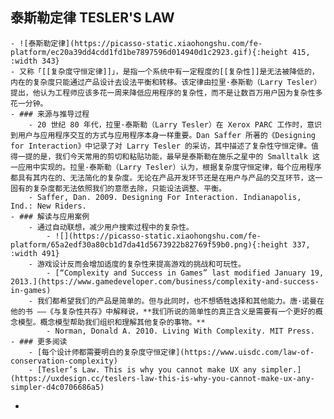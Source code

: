 ## **泰斯勒定律 TESLER'S LAW**
	- ![泰斯勒定律](https://picasso-static.xiaohongshu.com/fe-platform/ec20a39dd4cdd1fd1be7897596d014940d1c2923.gif){:height 415, :width 343}
	- 又称「[[复杂度守恒定律]]」，是指一个系统中有一定程度的[[复杂性]]是无法被降低的，内在的复杂度只能通过产品设计去设法平衡和转移。该定律由拉里·泰斯勒（Larry Tesler）提出，他认为工程师应该多花一周来降低应用程序的复杂性，而不是让数百万用户因为复杂性多花一分钟。
	- ### 来源与推导过程
		- 20 世纪 80 年代，拉里·泰斯勒（Larry Tesler）在 Xerox PARC 工作时，意识到用户与应用程序交互的方式与应用程序本身一样重要。Dan Saffer 所著的《Designing for Interaction》中记录了对 Larry Tesler 的采访，其中描述了复杂性守恒定律。值得一提的是，我们今天常用的剪切和粘贴功能，最早是泰斯勒在施乐之星中的 Smalltalk 这一应用中实现的。拉里·泰斯勒（Larry Tesler）认为，根据复杂度守恒定律，每个应用程序都具有其内在的、无法简化的复杂度。无论在产品开发环节还是在用户与产品的交互环节，这一固有的复杂度都无法依照我们的意愿去除，只能设法调整、平衡。
		- Saffer, Dan. 2009. Designing For Interaction. Indianapolis, Ind.: New Riders.
	- ### 解读与应用案例
		- 通过自动联想，减少用户搜索过程中的复杂性。
			- ![](https://picasso-static.xiaohongshu.com/fe-platform/65a2edf30a80cb1d7da41d5673922b82769f59b0.png){:height 337, :width 491}
		- 游戏设计反而会增加适度的复杂性来提高游戏的挑战和可玩性。
			- [“Complexity and Success in Games” last modified January 19, 2013.](https://www.gamedeveloper.com/business/complexity-and-success-in-games)
		- 我们都希望我们的产品是简单的。但与此同时，也不想牺牲选择和其他能力。唐·诺曼在他的书 ——《与复杂性共存》中解释说，**我们所说的简单性的真正含义是需要有一个更好的概念模型。概念模型帮助我们组织和理解其他复杂的事物。**
			- Norman, Donald A. 2010. Living With Complexity. MIT Press.
	- ### 更多阅读
		- [每个设计师都需要明白的复杂度守恒定律](https://www.uisdc.com/law-of-conservation-complexity)
		- [Tesler’s Law. This is why you cannot make UX any simpler.](https://uxdesign.cc/teslers-law-this-is-why-you-cannot-make-ux-any-simpler-d4c0706686a5)
-
